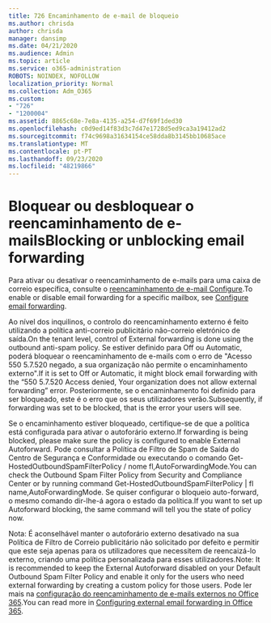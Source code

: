 ```yaml
---
title: 726 Encaminhamento de e-mail de bloqueio
ms.author: chrisda
author: chrisda
manager: dansimp
ms.date: 04/21/2020
ms.audience: Admin
ms.topic: article
ms.service: o365-administration
ROBOTS: NOINDEX, NOFOLLOW
localization_priority: Normal
ms.collection: Adm_O365
ms.custom:
- "726"
- "1200004"
ms.assetid: 8865c68e-7e8a-4135-a254-d7f69f1ded30
ms.openlocfilehash: c0d9ed14f83d3c7d47e1728d5ed9ca3a19412ad2
ms.sourcegitcommit: f74c9698a31634154ce58dda8b3145bb10685ace
ms.translationtype: MT
ms.contentlocale: pt-PT
ms.lasthandoff: 09/23/2020
ms.locfileid: "48219866"
---
```

# <a name="blocking-or-unblocking-email-forwarding"></a><span data-ttu-id="bea36-102">Bloquear ou desbloquear o reencaminhamento de e-mails</span><span class="sxs-lookup"><span data-stu-id="bea36-102">Blocking or unblocking email forwarding</span></span>

<span data-ttu-id="bea36-103">Para ativar ou desativar o reencaminhamento de e-mails para uma caixa de correio específica, consulte o [reencaminhamento de e-mail Configure](https://docs.microsoft.com/microsoft-365/admin/email/configure-email-forwarding).</span><span class="sxs-lookup"><span data-stu-id="bea36-103">To enable or disable email forwarding for a specific mailbox, see [Configure email forwarding](https://docs.microsoft.com/microsoft-365/admin/email/configure-email-forwarding).</span></span>

<span data-ttu-id="bea36-104">Ao nível dos inquilinos, o controlo do reencaminhamento externo é feito utilizando a política anti-correio publicitário não-correio eletrónico de saída.</span><span class="sxs-lookup"><span data-stu-id="bea36-104">On the tenant level, control of External forwarding is done using the outbound anti-spam policy.</span></span> <span data-ttu-id="bea36-105">Se estiver definido para Off ou Automatic, poderá bloquear o reencaminhamento de e-mails com o erro de "Acesso 550 5.7.520 negado, a sua organização não permite o encaminhamento externo".</span><span class="sxs-lookup"><span data-stu-id="bea36-105">If it is set to Off or Automatic, it might block email forwarding with the “550 5.7.520 Access denied, Your organization does not allow external forwarding” error.</span></span> <span data-ttu-id="bea36-106">Posteriormente, se o encaminhamento foi definido para ser bloqueado, este é o erro que os seus utilizadores verão.</span><span class="sxs-lookup"><span data-stu-id="bea36-106">Subsequently, if forwarding was set to be blocked, that is the error your users will see.</span></span>

<span data-ttu-id="bea36-107">Se o encaminhamento estiver bloqueado, certifique-se de que a política está configurada para ativar o autoforário externo.</span><span class="sxs-lookup"><span data-stu-id="bea36-107">If forwarding is being blocked, please make sure the policy is configured to enable External Autoforward.</span></span> <span data-ttu-id="bea36-108">Pode consultar a Política de Filtro de Spam de Saída do Centro de Segurança e Conformidade ou executando o comando Get-HostedOutboundSpamFilterPolicy / nome fl,AutoForwardingMode.</span><span class="sxs-lookup"><span data-stu-id="bea36-108">You can check the Outbound Spam Filter Policy from Security and Compliance Center or by running command Get-HostedOutboundSpamFilterPolicy | fl name,AutoForwardingMode.</span></span> <span data-ttu-id="bea36-109">Se quiser configurar o bloqueio auto-forward, o mesmo comando dir-lhe-á agora o estado da política.</span><span class="sxs-lookup"><span data-stu-id="bea36-109">If you want to set up Autoforward blocking, the same command will tell you the state of policy now.</span></span>

<span data-ttu-id="bea36-110">Nota: É aconselhável manter o autoforário externo desativado na sua Política de Filtro de Correio publicitário não solicitado por defeito e permitir que este seja apenas para os utilizadores que necessitem de reencaizá-lo externo, criando uma política personalizada para esses utilizadores.</span><span class="sxs-lookup"><span data-stu-id="bea36-110">Note: It is recommended to keep the External Autoforward disabled on your Default Outbound Spam Filter Policy and enable it only for the users who need external forwarding by creating a custom policy for those users.</span></span> <span data-ttu-id="bea36-111">Pode ler mais na [configuração do reencaminhamento de e-mails externos no Office 365](https://docs.microsoft.com/microsoft-365/security/office-365-security/external-email-forwarding).</span><span class="sxs-lookup"><span data-stu-id="bea36-111">You can read more in [Configuring external email forwarding in Office 365](https://docs.microsoft.com/microsoft-365/security/office-365-security/external-email-forwarding).</span></span>